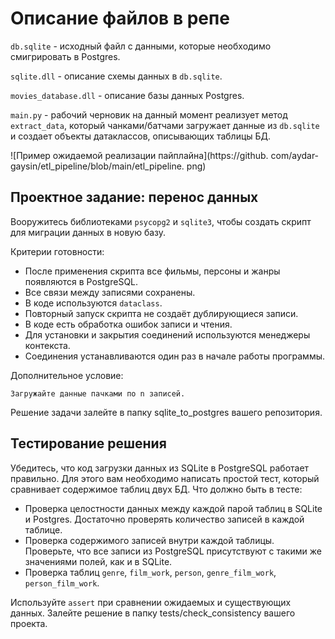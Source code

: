 # Описание файлов в репе

`db.sqlite` - исходный файл с данными, которые необходимо смигрировать в 
Postgres.

`sqlite.dll` - описание схемы данных в `db.sqlite`.

`movies_database.dll` - описание базы данных Postgres.

`main.py` - рабочий черновик на данный момент реализует метод 
`extract_data`, который чанками/батчами загружает данные из `db.sqlite` и 
создает объекты датаклассов, описывающих таблицы БД.


![Пример ожидаемой реализации пайплайна](https://github.
com/aydar-gaysin/etl_pipeline/blob/main/etl_pipeline.
png)

## Проектное задание: перенос данных
Вооружитесь библиотеками `psycopg2` и `sqlite3`, чтобы создать скрипт для миграции данных в новую базу.

Критерии готовности:

- После применения скрипта все фильмы, персоны и жанры появляются в PostgreSQL.  
- Все связи между записями сохранены. 
- В коде используются `dataclass`.
- Повторный запуск скрипта не создаёт дублирующиеся записи.
- В коде есть обработка ошибок записи и чтения.
- Для установки и закрытия соединений используются менеджеры контекста.
- Соединения устанавливаются один раз в начале работы программы.

Дополнительное условие: 

    Загружайте данные пачками по n записей.

Решение задачи залейте в папку sqlite_to_postgres вашего репозитория.

## Тестирование решения
Убедитесь, что код загрузки данных из SQLite в PostgreSQL работает правильно. Для этого вам необходимо написать простой тест, который сравнивает содержимое таблиц двух БД. 
Что должно быть в тесте:
- Проверка целостности данных между каждой парой таблиц в SQLite и Postgres. 
Достаточно проверять количество записей в каждой таблице.
- Проверка содержимого записей внутри каждой таблицы. Проверьте, что все 
  записи из PostgreSQL присутствуют с такими же значениями полей, как и в SQLite.
- Проверка таблиц `genre`, `film_work`, `person`, `genre_film_work`, 
  `person_film_work`.

Используйте `assert` при сравнении ожидаемых и существующих данных.
Залейте решение в папку tests/check_consistency вашего проекта.